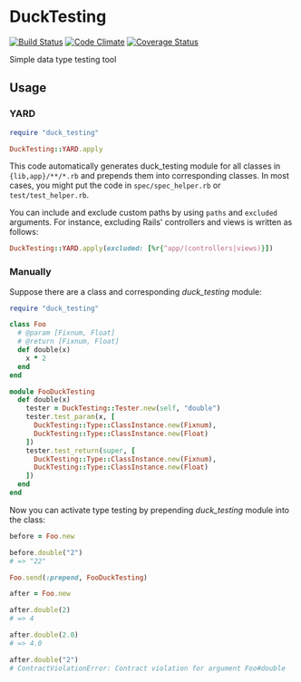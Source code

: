 # DuckTesting

[![Build Status](https://travis-ci.org/yuku-t/duck_testing.svg?branch=master)](https://travis-ci.org/yuku-t/duck_testing) [![Code Climate](https://codeclimate.com/github/yuku-t/duck_testing/badges/gpa.svg)](https://codeclimate.com/github/yuku-t/duck_testing) [![Coverage Status](https://coveralls.io/repos/yuku-t/duck_testing/badge.svg)](https://coveralls.io/r/yuku-t/duck_testing)

Simple data type testing tool

## Usage

### YARD

```rb
require "duck_testing"

DuckTesting::YARD.apply
```

This code automatically generates duck_testing module for all classes in `{lib,app}/**/*.rb` and prepends them into corresponding classes. In most cases, you might put the code in `spec/spec_helper.rb` or `test/test_helper.rb`.

You can include and exclude custom paths by using `paths` and `excluded` arguments. For instance, excluding Rails' controllers and views is written as follows:

```rb
DuckTesting::YARD.apply(excluded: [%r{^app/(controllers|views)}])
```

### Manually

Suppose there are a class and corresponding _duck_testing_ module:

```rb
require "duck_testing"

class Foo
  # @param [Fixnum, Float]
  # @return [Fixnum, Float]
  def double(x)
    x * 2
  end
end

module FooDuckTesting
  def double(x)
    tester = DuckTesting::Tester.new(self, "double")
    tester.test_param(x, [
      DuckTesting::Type::ClassInstance.new(Fixnum),
      DuckTesting::Type::ClassInstance.new(Float)
    ])
    tester.test_return(super, [
      DuckTesting::Type::ClassInstance.new(Fixnum),
      DuckTesting::Type::ClassInstance.new(Float)
    ])
  end
end
```

Now you can activate type testing by prepending _duck_testing_ module into the class:

```rb
before = Foo.new

before.double("2")
# => "22"

Foo.send(:prepend, FooDuckTesting)

after = Foo.new

after.double(2)
# => 4

after.double(2.0)
# => 4.0

after.double("2")
# ContractViolationError: Contract violation for argument Foo#double
```
